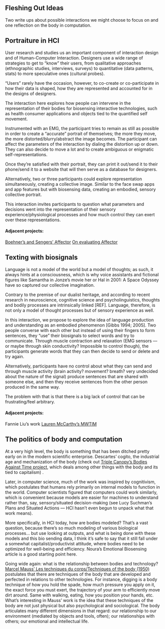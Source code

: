 ## Fleshing Out Ideas
Two write ups about possible interactions we might choose to focus on and one reflection on the body in computation.

## Portraiture in HCI

User research and studies us an  important component of interaction design and of Human-Computer Interaction. Designers use a wide range of strategies to get to “know” their users,  from qualitative approaches (ethnographic studies, interviews, surveys) to quantitative (data patterns, stats) to more speculative ones (cultural probes).

“Users” rarely have the occasion, however, to co-create or co-participate in how their data is shaped, how they are represented and accounted for in the designs of designers.

The interaction here explores how people can intervene in the representation of their bodies for biosensing interactive technologies, such as health consumer applications and objects tied to the quantified self movement.

Instrumented with an EMG, the participant tries to remain as still as possible in order to create a “accurate” portrait of themselves; the more they move, the more distorted/blurry/abstract the image becomes. The participant can affect the parameters of the interaction by dialing the distortion up or down. They can also decide to move a lot and to create ambiguous or enigmatic self-representations.

Once they’re satisfied with their portrait, they can print it out/send it to their phone/send it to a website  that will then serve as a database for designers.

Alternatively, two or three participants could explore representation simultaneously, creating a collective image. Similar to the face swap apps and app features but with biosensing data, creating an embodied, sensory collective portrait.

This interaction invites participants to question what parameters and decisions went into the representation of their sensory experience/physiological processes and how much control they can exert over these representations.

#### Adjacent projects:
[Boehner’s and Sengers’ Affector](http://www.cs.cornell.edu/people/sengers/private/sengers-interfaces.pdf?origin=publication_detail)
[On evaluating Affector](http://teilab-static.arch.tamu.edu/quek/Classes/Aware+EmbodiedInteraction/EmbodiedInteractionPAPERS/SenBWJ05.pdf)

## Texting with biosignals

Language is not a model of the world but a model of thoughts; as such, it always hints at a consciousness, which is why voice assistants and fictional figures like Samantha in Jonze’s movie her or Hal in 2001: A Space Odyssey have so captured our collective imagination.

Contrary to the premise of our dualist heritage, and according to recent research in neuroscience, cognitive science and psycholinguistics, thoughts and bodily processes are intrinsically linked [REF]. Language, therefore, is not only a model of thought processes but of sensory experience as well. 

In this interaction, we propose to explore the idea of language production and understanding as an embodied phenomenon [Gibbs 1994; 2005]. Two people converse with each other but instead of using their fingers to form sentences, they “use” their biosignals to select words and try to communicate. Through muscle contraction and relaxation (EMG sensors ––or maybe through skin conductivity? Impossible to control though), the participants generate words that they can then decide to send or delete and try again.

Alternatively, participants have no control about what they can send and through muscle activity (brain activity? movement? breath? very undecided about the nature of the signal) produce sentences that are shared with someone else, and then they receive sentences from the other person produced in the same way.

The problem with that is that there is a big lack of control that can be frustrating/feel arbitrary.

#### Adjacent projects:
Fannie Liu’s work
[Lauren McCarthy’s MWTIM](lauren-mccarthy.com/MWITM-Man-Woman-In-The-Middle)

## The politics of body and computation

At a very high level, the body is something that has been ditched pretty early on in the modern scientific enterprise. Descartes’ cogito, the industrial age and mechanization of the body (check out [Triple Canopy’s Bodies Against Time project](https://www.canopycanopycanopy.com/contents/bodies_against_time), which deals among other things with the body and its tied to capitalism) .

Later, in computer science, much of the work was inspired by cognitivism, which postulates that humans rely primarily on internal models to function in the world. Computer scientists figured that computers could work similarly, which is convenient because models are easier for machines to understand rather than, say, sensory/situated decision-making (see Lucy Suchman’s Plans and Situated Actions –– HCI hasn’t even begun to unpack what that work means). 

More specifically, in HCI today, how are bodies modeled? That’s a vast question, because there’s so much modeling of various biological processes… but use looking at outputs, and what is being done with these models and this bio sending data, I think it’s safe to say that it still fall under a somewhat capitalist/productivist attitude, where bodies need to be optimized for well-being and efficiency. Noura’s Emotional Biosensing article is a good starting point here.

Going wide again: what is the relationship between bodies and technology? [Marcel Mauss’ Les techniques du corps/Techniques of the body (1950)](https://monoskop.org/images/c/c4/Mauss_Marcel_1935_1973_Techniques_of_the_Body.pdf) postulates that there are techniques of the body that are developed and perfected in relations to other technologies. For instance, digging is a body technique of how you hold the spade, how much pressure you apply on it, the exact force you must exert, the trajectory of your arm to efficiently move dirt around. Same with walking, eating, how you position your hands, etc. What’s interesting in Mauss’ work is the idea that these techniques of the body are not just physical but also psychological and sociological. The body articulates many different dimensions in that regard: our relationship to our environment (mediated by objects and tools, often); our relationships with others; our emotional and intellectual life.
